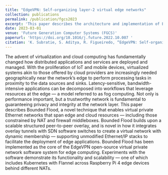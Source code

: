 ```yaml
---
title: "EdgeVPN: Self-organizing layer-2 virtual edge networks"
collection: publications
permalink: /publication/fgcs2023
excerpt: 'This paper describes the architecture and implementation of EdgeVPN'
date: 2023-03-01
venue: 'Future Generation Computer Systems (FGCS)'
paperurl: 'https://doi.org/10.1016/j.future.2022.10.007 '
citation: 'K. Subratie, S. Aditya, R. Figueiredo, “EdgeVPN: Self-organizing layer-2 virtual edge networks.” Future generations computer systems (FGCS). Future Generation Computer Systems, Volume 140, March 2023, Pages 104-116, https://doi.org/10.1016/j.future.2022.10.007'
---
```


The advent of virtualization and cloud computing has fundamentally changed how distributed applications and services are deployed and managed. With the proliferation of IoT and mobile devices, virtualized systems akin to those offered by cloud providers are increasingly needed geographically near the network’s edge to perform processing tasks in proximity to the data sources and sinks. Latency-sensitive, bandwidth-intensive applications can be decomposed into workflows that leverage resources at the edge — a model referred to as fog computing. Not only is performance important, but a trustworthy network is fundamental to guaranteeing privacy and integrity at the network layer. This paper describes Bounded Flood, a novel technique that enables virtual private Ethernet networks that span edge and cloud resources — including those constrained by NAT and firewall middleboxes. Bounded Flood builds upon a scalable structured peer-to-peer overlay, and is novel in how it integrates overlay tunnels with SDN software switches to create a virtual network with dynamic membership — supporting unmodified Ethernet/IP stacks to facilitate the deployment of edge applications. Bounded Flood has been implemented as the core of the EdgeVPN open-source virtual private network software system for edge computing. Experiments with the software demonstrate its functionality and scalability — one of which includes Kubernetes with Flannel across Raspberry Pi 4 edge devices behind different NATs.